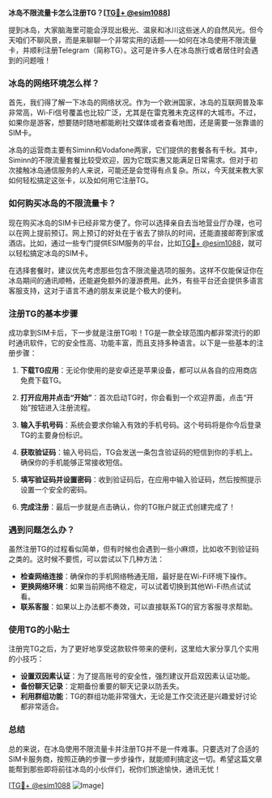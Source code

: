 **冰岛不限流量卡怎么注册TG？[[TG💪+ @esim1088](https://t.me/s/esim1088)]**

提到冰岛，大家脑海里可能会浮现出极光、温泉和冰川这些迷人的自然风光。但今天咱们不聊风景，而是来聊聊一个非常实用的话题——如何在冰岛使用不限流量卡，并顺利注册Telegram（简称TG）。这可是许多人在冰岛旅行或者居住时会遇到的问题哦！

### 冰岛的网络环境怎么样？

首先，我们得了解一下冰岛的网络状况。作为一个欧洲国家，冰岛的互联网普及率非常高，Wi-Fi信号覆盖也比较广泛，尤其是在雷克雅未克这样的大城市。不过，如果你是游客，想要随时随地都能刷社交媒体或者查看地图，还是需要一张靠谱的SIM卡。

冰岛的运营商主要有Siminn和Vodafone两家，它们提供的套餐各有千秋。其中，Siminn的不限流量套餐比较受欢迎，因为它既实惠又能满足日常需求。但对于初次接触冰岛通信服务的人来说，可能还是会觉得有点复杂。所以，今天就来教大家如何轻松搞定这张卡，以及如何用它注册TG。

### 如何购买冰岛的不限流量卡？

现在购买冰岛的SIM卡已经非常方便了。你可以选择亲自去当地营业厅办理，也可以在网上提前预订。网上预订的好处在于省去了排队的时间，还能直接邮寄到家或酒店。比如，通过一些专门提供ESIM服务的平台，比如[TG💪+ @esim1088](https://t.me/s/esim1088)，就可以轻松搞定冰岛的SIM卡。

在选择套餐时，建议优先考虑那些包含不限流量选项的服务。这样不仅能保证你在冰岛期间的通讯顺畅，还能避免额外的漫游费用。此外，有些平台还会提供多语言客服支持，这对于语言不通的朋友来说是个极大的便利。

### 注册TG的基本步骤

成功拿到SIM卡后，下一步就是注册TG啦！TG是一款全球范围内都非常流行的即时通讯软件，它的安全性高、功能丰富，而且支持多种语言。以下是一些基本的注册步骤：

1. **下载TG应用**：无论你使用的是安卓还是苹果设备，都可以从各自的应用商店免费下载TG。
   
2. **打开应用并点击“开始”**：首次启动TG时，你会看到一个欢迎界面，点击“开始”按钮进入注册流程。

3. **输入手机号码**：系统会要求你输入有效的手机号码。这个号码将是你今后登录TG的主要身份标识。

4. **获取验证码**：输入号码后，TG会发送一条包含验证码的短信到你的手机上。确保你的手机能够正常接收短信。

5. **填写验证码并设置密码**：收到验证码后，在应用中输入验证码，然后按照提示设置一个安全的密码。

6. **完成注册**：最后一步就是点击确认，你的TG账户就正式创建完成了！

### 遇到问题怎么办？

虽然注册TG的过程看似简单，但有时候也会遇到一些小麻烦，比如收不到验证码之类的。这时候不要慌，可以尝试以下几种方法：

- **检查网络连接**：确保你的手机网络畅通无阻，最好是在Wi-Fi环境下操作。
- **更换网络环境**：如果当前网络不稳定，可以试着切换到其他Wi-Fi热点试试看。
- **联系客服**：如果以上办法都不奏效，可以直接联系TG的官方客服寻求帮助。

### 使用TG的小贴士

注册完TG之后，为了更好地享受这款软件带来的便利，这里给大家分享几个实用的小技巧：

- **设置双因素认证**：为了提高账号的安全性，强烈建议开启双因素认证功能。
- **备份聊天记录**：定期备份重要的聊天记录以防丢失。
- **利用群组功能**：TG的群组功能非常强大，无论是工作交流还是兴趣爱好讨论都非常适合。

### 总结

总的来说，在冰岛使用不限流量卡并注册TG并不是一件难事。只要选对了合适的SIM卡服务商，按照正确的步骤一步步操作，就能顺利搞定这一切。希望这篇文章能帮到那些即将前往冰岛的小伙伴们，祝你们旅途愉快，通讯无忧！

[[TG💪+ @esim1088](https://t.me/s/esim1088) ![Image](https://i.postimg.cc/4NQfJmqS/Snipaste-2025-05-13-00-14-12.png)]